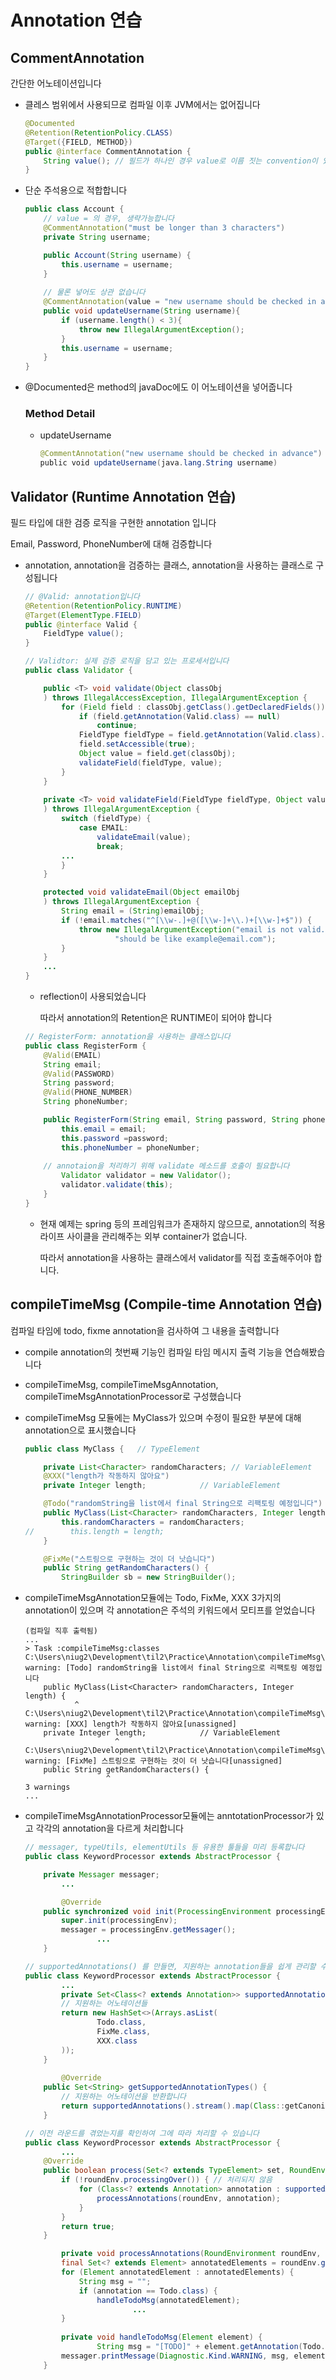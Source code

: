 # Annotation 연습

## CommentAnnotation

간단한 어노테이션입니다

- 클레스 범위에서 사용되므로 컴파일 이후 JVM에서는 없어집니다

    ```java
    @Documented
    @Retention(RetentionPolicy.CLASS)
    @Target({FIELD, METHOD})
    public @interface CommentAnnotation {
        String value(); // 필드가 하나인 경우 value로 이름 짓는 convention이 있습니다
    }
    ```

- 단순 주석용으로 적합합니다

    ```java
    public class Account {
        // value = 의 경우, 생략가능합니다
        @CommentAnnotation("must be longer than 3 characters")
        private String username;

        public Account(String username) {
            this.username = username;
        }
        
        // 물론 넣어도 상관 없습니다
        @CommentAnnotation(value = "new username should be checked in advance")
        public void updateUsername(String username){
            if (username.length() < 3){
                throw new IllegalArgumentException();
            }
            this.username = username;
        }
    }

    ```

- @Documented은 method의 javaDoc에도 이 어노테이션을 넣어줍니다

  ### Method Detail

  - updateUsername

      ```java
      @CommentAnnotation("new username should be checked in advance")
      public void updateUsername(java.lang.String username)
      ```

## Validator (Runtime Annotation 연습)

필드 타입에 대한 검증 로직을 구현한 annotation 입니다

Email, Password, PhoneNumber에 대해 검증합니다

- annotation, annotation을 검증하는 클래스, annotation을 사용하는 클래스로 구성됩니다
    ```java
    // @Valid: annotation입니다
    @Retention(RetentionPolicy.RUNTIME)
    @Target(ElementType.FIELD)
    public @interface Valid {
        FieldType value();
    }
    ```

    ```java
    // Validtor: 실제 검증 로직을 담고 있는 프로세서입니다
    public class Validator {

        public <T> void validate(Object classObj
        ) throws IllegalAccessException, IllegalArgumentException {
            for (Field field : classObj.getClass().getDeclaredFields()) {
                if (field.getAnnotation(Valid.class) == null)
                    continue;
                FieldType fieldType = field.getAnnotation(Valid.class).value();
                field.setAccessible(true); 
                Object value = field.get(classObj); 
                validateField(fieldType, value);
            }
        }
        
        private <T> void validateField(FieldType fieldType, Object value
        ) throws IllegalArgumentException {
            switch (fieldType) {
                case EMAIL:
                    validateEmail(value);
                    break;
    	    ...
            }
        }

        protected void validateEmail(Object emailObj
        ) throws IllegalArgumentException {
            String email = (String)emailObj;
            if (!email.matches("^[\\w-.]+@([\\w-]+\\.)+[\\w-]+$")) {
                throw new IllegalArgumentException("email is not valid. " +
                        "should be like example@email.com");
            }
        }
        ...
    }
    ```
    * reflection이 사용되었습니다
      
      따라서 annotation의 Retention은 RUNTIME이 되어야 합니다

    ```java
    // RegisterForm: annotation을 사용하는 클래스입니다
    public class RegisterForm {
        @Valid(EMAIL)
        String email;
        @Valid(PASSWORD)
        String password;
        @Valid(PHONE_NUMBER)
        String phoneNumber;

        public RegisterForm(String email, String password, String phoneNumber) throws IllegalAccessException {
            this.email = email;
            this.password =password;
            this.phoneNumber = phoneNumber;
    	
    	// annotaion을 처리하기 위해 validate 메소드를 호출이 필요합니다
            Validator validator = new Validator();
            validator.validate(this);
        }
    }
    ```
  * 현재 예제는 spring 등의 프레임워크가 존재하지 않으므로, annotation의 적용 라이프 사이클을 관리해주는 외부 container가 없습니다.

    따라서 annotation을 사용하는 클래스에서 validator를 직접 호출해주어야 합니다.

## compileTimeMsg (Compile-time Annotation 연습)

컴파일 타임에 todo, fixme annotation을 검사하여 그 내용을 출력합니다

* compile annotation의 첫번째 기능인 컴파일 타임 메시지 출력 기능을 연습해봤습니다

- compileTimeMsg, compileTimeMsgAnnotation, compileTimeMsgAnnotationProcessor로 구성했습니다
- compileTimeMsg 모듈에는 MyClass가 있으며 수정이 필요한 부분에 대해 annotation으로 표시했습니다

    ```java
    public class MyClass {   // TypeElement

        private List<Character> randomCharacters; // VariableElement
        @XXX("length가 작동하지 않아요")
        private Integer length;            // VariableElement

        @Todo("randomString을 list에서 final String으로 리팩토링 예정입니다")
        public MyClass(List<Character> randomCharacters, Integer length) {
            this.randomCharacters = randomCharacters;
    //        this.length = length;
        }

        @FixMe("스트링으로 구현하는 것이 더 낫습니다")
        public String getRandomCharacters() {
            StringBuilder sb = new StringBuilder();
    ```

- compileTimeMsgAnnotation모듈에는 Todo, FixMe, XXX 3가지의 annotation이 있으며 각 annotation은 주석의 키워드에서 모티프를 얻었습니다

    ```
    (컴파일 직후 출력됨)
    ...
    > Task :compileTimeMsg:classes
    C:\Users\niug2\Development\til2\Practice\Annotation\compileTimeMsg\src\main\java\MyClass.java:13: warning: [Todo] randomString을 list에서 final String으로 리팩토링 예정입니다
        public MyClass(List<Character> randomCharacters, Integer length) {
               ^
    C:\Users\niug2\Development\til2\Practice\Annotation\compileTimeMsg\src\main\java\MyClass.java:10: warning: [XXX] length가 작동하지 않아요[unassigned]
        private Integer length;            // VariableElement
                        ^
    C:\Users\niug2\Development\til2\Practice\Annotation\compileTimeMsg\src\main\java\MyClass.java:19: warning: [FixMe] 스트링으로 구현하는 것이 더 낫습니다[unassigned]
        public String getRandomCharacters() {
                      ^
    3 warnings
    ...
    ```

- compileTimeMsgAnnotationProcessor모듈에는 anntotationProcessor가 있고 각각의 annotation을 다르게 처리합니다

    ```java
    // messager, typeUtils, elementUtils 등 유용한 툴들을 미리 등록합니다
    public class KeywordProcessor extends AbstractProcessor {

        private Messager messager;
    		...		

    		@Override
        public synchronized void init(ProcessingEnvironment processingEnv) {
            super.init(processingEnv);
            messager = processingEnv.getMessager();
    				...
        }
    ```

    ```java
    // supportedAnnotations() 를 만들면, 지원하는 annotation들을 쉽게 관리할 수 있습니다
    public class KeywordProcessor extends AbstractProcessor {
    		...
    		private Set<Class<? extends Annotation>> supportedAnnotations() {
            // 지원하는 어노테이션들
            return new HashSet<>(Arrays.asList(
                    Todo.class,
                    FixMe.class,
                    XXX.class
            ));
        }
    	
    		@Override
        public Set<String> getSupportedAnnotationTypes() {
            // 지원하는 어노테이션을 반환합니다
            return supportedAnnotations().stream().map(Class::getCanonicalName).collect(Collectors.toSet());
        }
    ```

    ```java
    // 이전 라운드를 겪었는지를 확인하여 그에 따라 처리할 수 있습니다
    public class KeywordProcessor extends AbstractProcessor {
    		...
        @Override
        public boolean process(Set<? extends TypeElement> set, RoundEnvironment roundEnv) {
            if (!roundEnv.processingOver()) { // 처리되지 않음
                for (Class<? extends Annotation> annotation : supportedAnnotations()) {
                    processAnnotations(roundEnv, annotation);
                }
            }
            return true;
        }

    		private void processAnnotations(RoundEnvironment roundEnv, Class<? extends Annotation> annotation) {
            final Set<? extends Element> annotatedElements = roundEnv.getElementsAnnotatedWith(annotation);
            for (Element annotatedElement : annotatedElements) {
                String msg = "";
                if (annotation == Todo.class) {
                    handleTodoMsg(annotatedElement);
    						...
    		}
    		
    		private void handleTodoMsg(Element element) {
    				String msg = "[TODO]" + element.getAnnotation(Todo.class).value();
            messager.printMessage(Diagnostic.Kind.WARNING, msg, element);
        }
    ```
